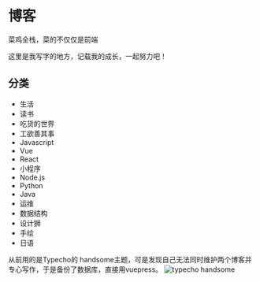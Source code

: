 # 博客

菜鸡全栈，菜的不仅仅是前端

这里是我写字的地方，记载我的成长，一起努力吧！

## 分类
* 生活
* 读书
* 吃货的世界
* 工欲善其事
* Javascript
* Vue
* React
* 小程序
* Node.js
* Python
* Java
* 运维
* 数据结构
* 设计狮
* 手绘
* 日语

从前用的是Typecho的 handsome主题，可是发现自己无法同时维护两个博客并专心写作，于是备份了数据库，直接用vuepress。
![typecho handsome](https://huixiong.oss-cn-beijing.aliyuncs.com/blog/blog_2020-04-27_14-56-26.png)
